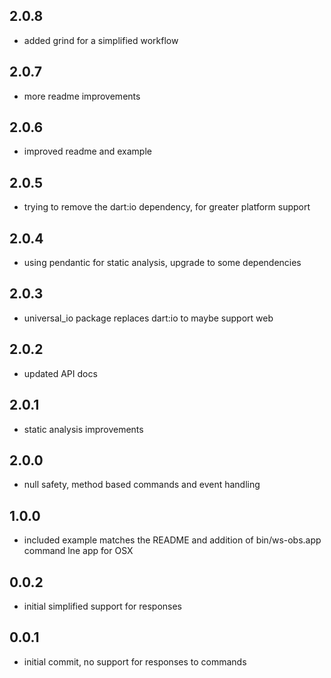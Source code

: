 ## 2.0.8
* added grind for a simplified workflow

## 2.0.7
* more readme improvements

## 2.0.6
* improved readme and example

## 2.0.5
* trying to remove the dart:io dependency, for greater platform support

## 2.0.4
* using pendantic for static analysis, upgrade to some dependencies

## 2.0.3
* universal_io package replaces dart:io to maybe support web

## 2.0.2
* updated API docs

## 2.0.1
* static analysis improvements

## 2.0.0
* null safety, method based commands and event handling

## 1.0.0
* included example matches the README and addition of bin/ws-obs.app command lne app for OSX

## 0.0.2
* initial simplified support for responses

## 0.0.1
* initial commit, no support for responses to commands
